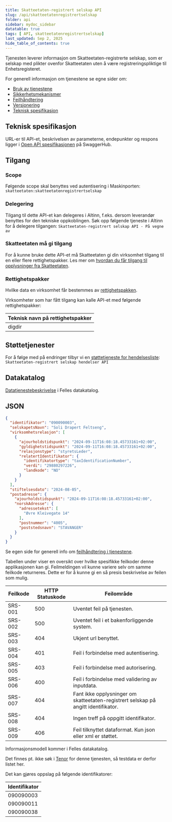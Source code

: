 ```yaml
---
title: Skatteetaten-registrert selskap API
slug: /api/skatteetatenregistrertselskap
folder: api
sidebar: mydoc_sidebar
datatable: true
tags: [ API, skatteetatenregistrertselskap]
last_updated: Sep 2, 2025
hide_table_of_contents: true
---
```


<Summary>Tjenesten leverer informasjon om Skatteetaten-registrerte selskap, som er selskap med plikter ovenfor Skatteetaten uten å være registreringspliktige til Enhetsregisteret.</Summary>

<Tabs underline={true}>
<TabItem headerText="Om tjenesten" itemKey="itemKey-1" default>

For generell informasjon om tjenestene se egne sider om:

* [Bruk av tjenestene](../om/bruk.md)
* [Sikkerhetsmekanismer](../om/sikkerhet.md)
* [Feilhåndtering](../om/feil.md)
* [Versjonering](../om/versjoner.md)
* [Teknisk spesifikasjon](../om/tekniskspesifikasjon.md)

## Teknisk spesifikasjon

URL-er til API-et, beskrivelsen av parameterne, endepunkter og respons ligger
i [Open API spesifikasjonen](https://app.swaggerhub.com/apis/skatteetaten/skatteetaten-registrert-selskap-api/) på SwaggerHub.

## Tilgang

### Scope
Følgende scope skal benyttes ved autentisering i Maskinporten: `skatteetaten:skatteetatenregistrertselskap`

### Delegering
Tilgang til dette API-et kan delegeres i Altinn, f.eks. dersom leverandør benyttes for den tekniske oppkoblingen. Søk
opp følgende tjeneste i Altinn for å delegere tilgangen: `Skatteetaten-registrert selskap API - På vegne av`

### Skatteetaten må gi tilgang
For å kunne bruke dette API-et må Skatteetaten gi din virksomhet tilgang til en eller flere rettighetspakker. Les mer om [hvordan du får tilgang til opplysninger fra Skatteetaten](https://www.skatteetaten.no/deling/).

### Rettighetspakker
Hvilke data en virksomhet får bestemmes av [rettighetspakken](../om/rettighetspakker.md).

Virksomheter som har fått tilgang kan kalle API-et med følgende rettighetspakker:

| Teknisk navn på rettighetspakker |	
|-------------------------|
| digdir                  |

## Støttetjenester

For å følge med på endringer tilbyr vi
en [støttetjeneste for hendelsesliste](./hendelser.md): `Skatteetaten-registrert selskap hendelser API`

## Datakatalog
[Datatjenestebeskrivelse](https://data.norge.no/data-services/77af33eb-45fb-3c25-88b2-5fbf3e0ca752) i Felles datakatalog.


</TabItem>
<TabItem headerText="Eksempler" itemKey="itemKey-2"> 

## JSON

```json
{
  "identifikator": "090090003",
  "selskapetsNavn": "Soli Drapert Feltseng",
  "virksomhetsrelasjon": [
    {
      "ajourholdstidspunkt": "2024-09-11T16:08:18.45733161+02:00",
      "gyldighetstidspunkt": "2024-09-11T16:08:18.45733161+02:00",
      "relasjonstype": "styretsLeder",
      "relatertIdentifikator": {
        "identifikatortype": "taxIdentificationNumber",
        "verdi": "29880297226",
        "landkode": "NO"
      }
    }
  ],
  "stiftelsesdato": "2024-08-05",
  "postadresse": {
    "ajourholdstidspunkt": "2024-09-11T16:08:18.45733161+02:00",
    "norskAdresse": {
      "adressetekst": [
        "Øvre Kleivegate 14"
      ],
      "postnummer": "4005",
      "poststedsnavn": "STAVANGER"
    }
  }
}

```

</TabItem>
<TabItem headerText="Feilkoder" itemKey="itemKey-3">

Se egen side for generell info om [feilhåndtering i tjenestene](../om/feil.md).

Tabellen under viser en oversikt over hvilke spesifikke feilkoder denne applikasjonen kan gi. Feilmeldingen vil kunne
variere selv om samme feilkode returneres. Dette er for å kunne gi en så presis beskrivelse av feilen som mulig.

| Feilkode | HTTP Statuskode | Feilområde                                                                         |
|----------|-----------------|------------------------------------------------------------------------------------|
| SRS-001  | 500             | Uventet feil på tjenesten.                                                         |
| SRS-002  | 500             | Uventet feil i et bakenforliggende system.                                         |
| SRS-003  | 404             | Ukjent url benyttet.                                                               |
| SRS-004  | 401             | Feil i forbindelse med autentisering.                                              |
| SRS-005  | 403             | Feil i forbindelse med autorisering.                                               |
| SRS-006  | 400             | Feil i forbindelse med validering av inputdata.                                    |
| SRS-007  | 404             | Fant ikke opplysninger om skatteetaten-registrert selskap på angitt identifikator. |
| SRS-008  | 404             | Ingen treff på oppgitt identifikator.                                              |
| SRS-009  | 406             | Feil tilknyttet dataformat. Kun json eller xml er støttet.                         |

</TabItem>
<TabItem headerText="Informasjonsmodell" itemKey="itemKey-4">

Informasjonsmodell kommer i Felles datakatalog.

</TabItem>
<TabItem headerText="Test" itemKey="itemKey-5">

Det finnes pt. ikke søk i [Tenor](../test/tenor.md) for denne tjenesten, så testdata er derfor listet her.

Det kan gjøres oppslag på følgende identifikatorer:

| Identifikator |
|---------------|
| 090090003 |
| 090090011 |
| 090090038 |


</TabItem>
</Tabs>
